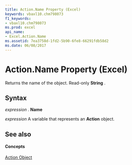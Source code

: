 ```yaml
---
title: Action.Name Property (Excel)
keywords: vbaxl10.chm798073
f1_keywords:
- vbaxl10.chm798073
ms.prod: excel
api_name:
- Excel.Action.Name
ms.assetid: 7ea3758d-1fd2-5b90-6fe8-66291fdb58d2
ms.date: 06/08/2017
---
```



# Action.Name Property (Excel)

Returns the name of the object. Read-only  **String** .


## Syntax

 _expression_ . **Name**

 _expression_ A variable that represents an **Action** object.


## See also


#### Concepts


[Action Object](Excel.Action.md)

